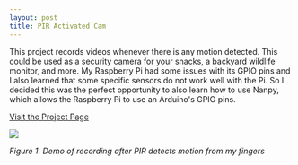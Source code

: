 ```yaml
---
layout: post
title: PIR Activated Cam
---
```

This project records videos whenever there is any motion detected. This could be used as a security camera for your snacks, a backyard wildlife monitor, and more. My Raspberry Pi had some issues with its GPIO pins and I also learned that some specific sensors do not work well with the Pi. So I decided this was the perfect opportunity to also learn how to use Nanpy, which allows the Raspberry Pi to use an Arduino's GPIO pins.

[Visit the Project Page](https://github.com/okyang/tinyOkayProjects/blob/master/pir_activated_cam/ProjectGuide.md)

![](https://github.com/okyang/tinyOkayProjects/raw/master/images/demo.gif)

*Figure 1. Demo of recording after PIR detects motion from my fingers*

